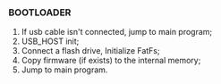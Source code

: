 ### BOOTLOADER

1. If usb cable isn't connected, jump to main program;
2. USB_HOST init;
3. Сonnect a flash drive, Initialize FatFs;
4. Copy firmware (if exists) to the internal memory;
5. Jump to main program.